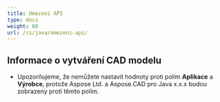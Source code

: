 ```yaml
---
title: Omezení API
type: docs
weight: 80
url: /cs/java/omezeni-api/
---
```


## **Informace o vytváření CAD modelu**
- Upozorňujeme, že nemůžete nastavit hodnoty proti polím **Aplikace** a **Výrobce**, protože Aspose Ltd. a Aspose.CAD pro Java x.x.x budou zobrazeny proti těmto polím.
